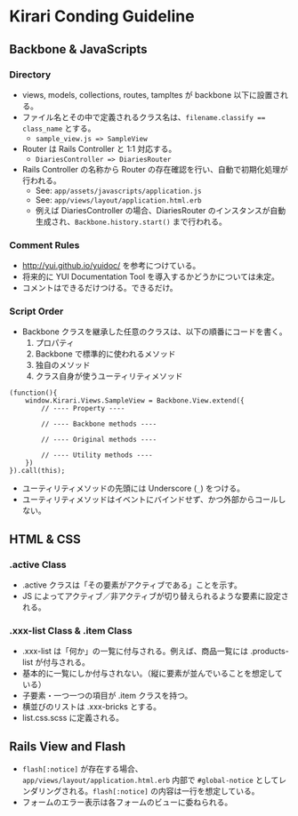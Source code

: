 # Kirari Conding Guideline

## Backbone & JavaScripts

### Directory

- views, models, collections, routes, tampltes が backbone 以下に設置される。
- ファイル名とその中で定義されるクラス名は、`filename.classify == class_name` とする。
	- `sample_view.js => SampleView`
- Router は Rails Controller と 1:1 対応する。
	- `DiariesController => DiariesRouter`
- Rails Controller の名称から Router の存在確認を行い、自動で初期化処理が行われる。
	- See: `app/assets/javascripts/application.js`
	- See: `app/views/layout/application.html.erb`
	- 例えば DiariesController の場合、DiariesRouter のインスタンスが自動生成され、`Backbone.history.start()` まで行われる。

### Comment Rules

- http://yui.github.io/yuidoc/ を参考につけている。
- 将来的に YUI Documentation Tool を導入するかどうかについては未定。
- コメントはできるだけつける。できるだけ。

### Script Order

- Backbone クラスを継承した任意のクラスは、以下の順番にコードを書く。
	1. プロパティ
	2. Backbone で標準的に使われるメソッド
	3. 独自のメソッド
	4. クラス自身が使うユーティリティメソッド

~~~~
(function(){
	window.Kirari.Views.SampleView = Backbone.View.extend({
		// ---- Property ----

		// ---- Backbone methods ----

		// ---- Original methods ----
		
		// ---- Utility methods ----
	})
}).call(this);
~~~~

- ユーティリティメソッドの先頭には Underscore (`_`) をつける。
- ユーティリティメソッドはイベントにバインドせず、かつ外部からコールしない。

## HTML & CSS

### .active Class

- .active クラスは「その要素がアクティブである」ことを示す。
- JS によってアクティブ／非アクティブが切り替えられるような要素に設定される。

### .xxx-list Class & .item Class

- .xxx-list は「何か」の一覧に付与される。例えば、商品一覧には .products-list が付与される。
- 基本的に一覧にしか付与されない。（縦に要素が並んでいることを想定している）
- 子要素・一つ一つの項目が .item クラスを持つ。
- 横並びのリストは .xxx-bricks とする。
- list.css.scss に定義される。

## Rails View and Flash

- `flash[:notice]` が存在する場合、 `app/views/layout/application.html.erb` 内部で `#global-notice` としてレンダリングされる。`flash[:notice]` の内容は一行を想定している。
- フォームのエラー表示は各フォームのビューに委ねられる。

